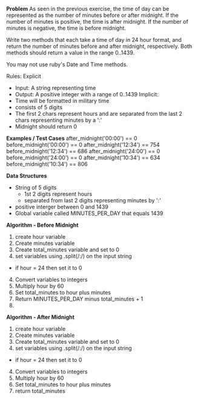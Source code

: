 **Problem**
As seen in the previous exercise, the time of day can be represented as the number of minutes before or after midnight. 
If the number of minutes is positive, the time is after midnight. If the number of minutes is negative, the time is before midnight.

Write two methods that each take a time of day in 24 hour format, and return the number of minutes before and after midnight, respectively. 
Both methods should return a value in the range 0..1439.

You may not use ruby's Date and Time methods.

Rules:
Explicit
  - Input: A string representing time
  - Output: A positive integer with a range of 0..1439
Implicit:
  - Time will be formatted in military time
  - consists of 5 digits
  - The first 2 chars represent hours and are separated from the last 2 chars representing minutes by a ':'
  - Midnight should return 0

**Examples / Test Cases**
after_midnight('00:00') == 0
before_midnight('00:00') == 0
after_midnight('12:34') == 754
before_midnight('12:34') == 686
after_midnight('24:00') == 0
before_midnight('24:00') == 0
after_midnight('10:34') == 634
before_midnight('10:34') == 806

**Data Structures**
- String of 5 digits
  - 1st 2 digits represent hours
  - separated from last 2 digits representing minutes by ':'
- positive interger between 0 and 1439
- Global variable called MINUTES_PER_DAY that equals 1439

**Algorithm - Before Midnight**
1. create hour variable 
2. Create minutes variable
3. Create total_minutes variable and set to 0
3. set variables using .split(/:/) on the input string
  - if hour = 24 then set it to 0
4. Convert variables to integers
5. Multiply hour by 60 
6. Set total_minutes to hour plus minutes
7. Return MINUTES_PER_DAY minus total_minutes + 1
8. 

**Algorithm - After Midnight**
1. create hour variable 
2. Create minutes variable
3. Create total_minutes variable and set to 0
3. set variables using .split(/:/) on the input string
  - if hour = 24 then set it to 0
4. Convert variables to integers
5. Multiply hour by 60 
6. Set total_minutes to hour plus minutes
7. return total_minutes